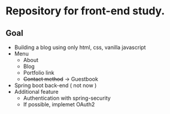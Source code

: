 # Repository for front-end study.  

## Goal  
* Building a blog using only html, css, vanilla javascript  
* Menu  
    - About  
    - Blog  
    - Portfolio link  
    - ~~Contact method~~ -> Guestbook  
* Spring boot back-end ( not now )
* Additional feature  
    - Authentication with spring-security  
    - If possible, implemet OAuth2  